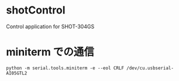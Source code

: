 # shotControl
Control application for SHOT-304GS

# miniterm での通信

```
python -m serial.tools.miniterm -e --eol CRLF /dev/cu.usbserial-AI05GTL2
```
